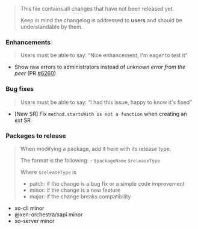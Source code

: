 > This file contains all changes that have not been released yet.
>
> Keep in mind the changelog is addressed to **users** and should be
> understandable by them.

### Enhancements

> Users must be able to say: “Nice enhancement, I'm eager to test it”

- Show raw errors to administrators instead of _unknown error from the peer_ (PR [#6260](https://github.com/vatesfr/xen-orchestra/pull/6260))

### Bug fixes

> Users must be able to say: “I had this issue, happy to know it's fixed”

- [New SR] Fix `method.startsWith is not a function` when creating an _ext_ SR

### Packages to release

> When modifying a package, add it here with its release type.
>
> The format is the following: - `$packageName` `$releaseType`
>
> Where `$releaseType` is
>
> - patch: if the change is a bug fix or a simple code improvement
> - minor: if the change is a new feature
> - major: if the change breaks compatibility

<!--packages-start-->

- xo-cli minor
- @xen-orchestra/xapi minor
- xo-server minor

<!--packages-end-->
